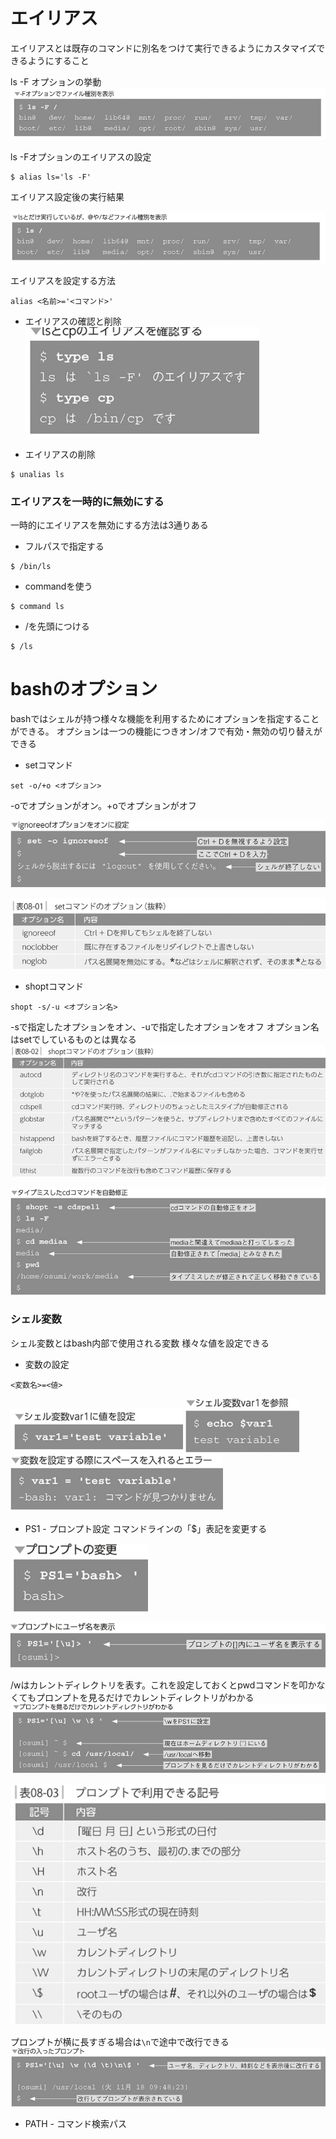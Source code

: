 # エイリアス

エイリアスとは既存のコマンドに別名をつけて実行できるようにカスタマイズできるようにすること

ls -F オプションの挙動
![alt text](image.png)


ls -Fオプションのエイリアスの設定
```
$ alias ls='ls -F'
```

エイリアス設定後の実行結果

![alt text](image-1.png)

エイリアスを設定する方法
```
alias <名前>='<コマンド>'
```

- エイリアスの確認と削除
![alt text](image-2.png)

- エイリアスの削除
```
$ unalias ls
```

### エイリアスを一時的に無効にする

一時的にエイリアスを無効にする方法は3通りある

- フルパスで指定する
```
$ /bin/ls
```

- commandを使う
```
$ command ls
```

- /を先頭につける
```
$ /ls
```

# bashのオプション
bashではシェルが持つ様々な機能を利用するためにオプションを指定することができる。
オプションは一つの機能につきオン/オフで有効・無効の切り替えができる

- setコマンド
```
set -o/+o <オプション>
```
-oでオプションがオン。+oでオプションがオフ


![alt text](image-3.png)

![alt text](image-4.png)

- shoptコマンド

```
shopt -s/-u <オプション名>
```

-sで指定したオプションをオン、-uで指定したオプションをオフ
オプション名はsetでしているものとは異なる
![alt text](image-5.png)

![alt text](image-6.png)

### シェル変数
シェル変数とはbash内部で使用される変数
様々な値を設定できる

- 変数の設定
```
<変数名>=<値>
```

![alt text](image-7.png)
![alt text](image-8.png)
![alt text](image-9.png)

- PS1 - プロンプト設定
コマンドラインの「$」表記を変更する

![alt text](image-10.png)

![alt text](image-11.png)

/wはカレントディレクトリを表す。これを設定しておくとpwdコマンドを叩かなくてもプロンプトを見るだけでカレントディレクトリがわかる
![alt text](image-12.png)

![alt text](image-13.png)

プロンプトが横に長すぎる場合は`\n`で途中で改行できる
![alt text](image-14.png)

- PATH - コマンド検索パス
